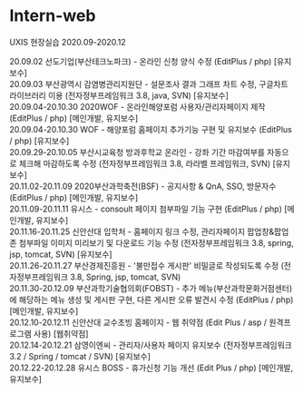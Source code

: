 # Intern-web
UXIS 현장실습 2020.09-2020.12

20.09.02 선도기업(부산테크노파크) - 온라인 신청 양식 수정 (EditPlus / php) [유지보수] <br>
20.09.03 부산광역시 감염병관리지원단 - 설문조사 결과 그래프 차트 수정, 구글차트 라이브러리 이용 (전자정부프레임워크 3.8, java, SVN) [유지보수] <br>
20.09.04-20.10.30 2020WOF - 온라인해양포럼 사용자/관리자페이지 제작 (EditPlus / php) [메인개발, 유지보수] <br>
20.09.04-20.10.30 WOF - 해양포럼 홈페이지 추가기능 구현 및 유지보수 (EditPlus / php) [유지보수] <br>
20.09.29-20.10.05 부산시교육청 방과후학교 온라인 - 강좌 기간 마감여부를 자동으로 체크해 마감하도록 수정 (전자정부프레임워크 3.8, 라라벨 프레임워크, SVN) [유지보수] <br>
20.11.02-20.11.09 2020부산과학축전(BSF) - 공지사항 & QnA, SSO, 방문자수 (EditPlus / php) [메인개발, 유지보수] <br>
20.11.09-20.11.11 유시스 - consoult 페이지 첨부파일 기능 구현 (EditPlus / php) [메인개발, 유지보수] <br>
20.11.16-20.11.25 신안산대 입학처 - 홈페이지 링크 수정, 관리자페이지 팝업창&팝업존 첨부파일 이미지 미리보기 및 다운로드 기능 수정 (전자정부프레임워크 3.8, spring, jsp, tomcat, SVN) [유지보수] <br>
20.11.26-20.11.27 부산경제진흥원 - '불만접수 게시판' 비밀글로 작성되도록 수정 (전자정부프레임워크 3.8, Spring, jsp, tomcat, SVN) <br>
20.11.30-20.12.09 부산과학기술협의회(FOBST) - 추가 메뉴(부산과학문화거점센터)에 해당하는 메뉴 생성 및 게시판 구현, 다른 게시판 오류 발견시 수정 (EditPlus / php) [메인개발, 유지보수] <br>
20.12.10-20.12.11 신안산대 교수초빙 홈페이지 - 웹 취약점 (Edit Plus / asp / 원격프로그램 사용) [웹취약점] <br>
20.12.14-20.12.21 삼영이엔씨 - 관리자/사용자 페이지 유지보수 (전자정부프레임워크 3.2 / Spring / tomcat / SVN) [유지보수] <br>
20.12.22-20.12.28 유시스 BOSS - 휴가신청 기능 개선 (Edit Plus / php) [메인개발, 유지보수] <br>
